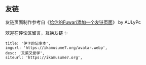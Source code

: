 ## 友链

友链页面制作参考自《[给你的Fuwari添加一个友链页面](https://blog.aulypc0x0.online/posts/add_friendspage_in_fuwari/)》 by AULyPc

欢迎在评论区留言，互换友链 ✨

```text title="友链格式"
title: '伊卡的记事本',
imgurl: 'https://ikamusume7.org/avatar.webp',
desc: '又菜又爱学',
siteurl: 'https://ikamusume7.org',
```
